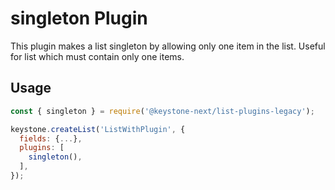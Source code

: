 <!--[meta]
section: list-plugins
title: singleton
[meta]-->

# singleton Plugin

This plugin makes a list singleton by allowing only one item in the list. Useful for list which must contain only one items.

## Usage

```js
const { singleton } = require('@keystone-next/list-plugins-legacy');

keystone.createList('ListWithPlugin', {
  fields: {...},
  plugins: [
    singleton(),
  ],
});
```
